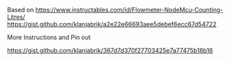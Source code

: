 Based on
https://www.instructables.com/id/Flowmeter-NodeMcu-Counting-Litres/
https://gist.github.com/klanjabrik/a2e22e66693aee5debef6ecc67d54722

More Instructions and Pin out

https://gist.github.com/klanjabrik/367d7d370f27703425e7a77475b18b16
